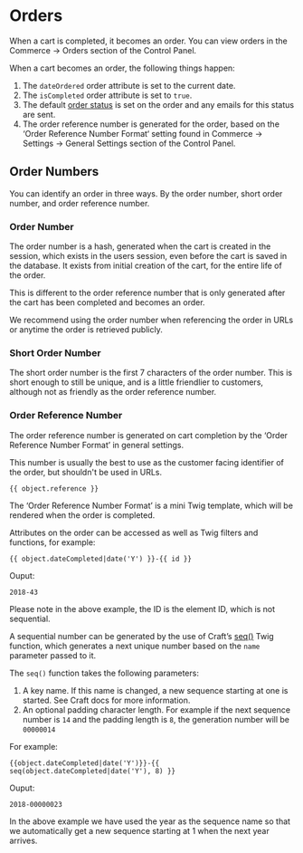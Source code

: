 # Orders

When a cart is completed, it becomes an order. You can view orders in the Commerce → Orders section of the Control Panel. 

When a cart becomes an order, the following things happen:

1) The `dateOrdered` order attribute is set to the current date.
2) The `isCompleted` order attribute is set to `true`.
3) The default [order status](custom-order-statuses.md) is set on the order and any emails for this status are sent.
4) The order reference number is generated for the order, based on the ‘Order Reference Number Format‘ setting found in Commerce → Settings → General Settings section of the Control Panel. 

## Order Numbers

You can identify an order in three ways. By the order number, short order number, and order reference number.

### Order Number

The order number is a hash, generated when the cart is created in the session, which exists in the users session, even before the cart is saved 
in the database. It exists from initial creation of the cart, for the entire life of the order.  

This is different to the order reference number that is only generated after the cart has been completed and becomes an order. 

We recommend using the order number when referencing the order in URLs or anytime the order is retrieved publicly. 

### Short Order Number

The short order number is the first 7 characters of the order number. 
This is short enough to still be unique, and is a little friendlier to customers, although not as friendly as the order reference number.

### Order Reference Number

The order reference number is generated on cart completion by the ‘Order Reference Number Format’ in general settings.

This number is usually the best to use as the customer facing identifier of the order, but shouldn't be used in URLs.

```twig
{{ object.reference }}
```

The ‘Order Reference Number Format’ is a mini Twig template, which will be rendered when the order is completed.

Attributes on the order can be accessed as well as Twig filters and functions, for example:

```twig
{{ object.dateCompleted|date('Y') }}-{{ id }}
```

Ouput:
```
2018-43
```

Please note in the above example, the ID is the element ID, which is not sequential.

A sequential number can be generated by the use of Craft’s [seq()](https://craftcms.com/docs/3.x/dev/functions.html#seq) Twig function, which generates a next unique number based on the `name` parameter passed to it.

The `seq()` function takes the following parameters:

1. A key name. If this name is changed, a new sequence starting at one is started. See Craft docs for more information.
2. An optional padding character length. For example if the next sequence number is `14` and the padding length is `8`, the generation number will be `00000014` 

For example:
```twig
{{object.dateCompleted|date('Y')}}-{{ seq(object.dateCompleted|date('Y'), 8) }}
```

Ouput:
```
2018-00000023
```

In the above example we have used the year as the sequence name so that we automatically get a new sequence starting at 1 when the next year arrives.

